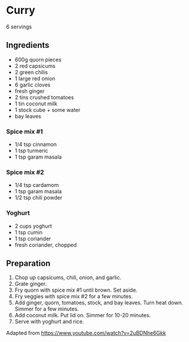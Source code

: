 # Curry

6 servings

## Ingredients

- 600g quorn pieces
- 2 red capsicums
- 2 green chilis
- 1 large red onion
- 6 garlic cloves
- fresh ginger
- 2 tins crushed tomatoes
- 1 tin coconut milk
- 1 stock cube + some water
- bay leaves

### Spice mix #1

- 1/4 tsp cinnamon
- 1 tsp turmeric
- 1 tsp garam masala

### Spice mix #2

- 1/4 tsp cardamom
- 1 tsp garam masala
- 1/2 tsp chili powder

### Yoghurt

- 2 cups yoghurt
- 1 tsp cumin
- 1 tsp coriander
- fresh coriander, chopped

## Preparation

1. Chop up capsicums, chili, onion, and garlic.
2. Grate ginger.
3. Fry quorn with spice mix #1 until brown. Set aside.
4. Fry veggies with spice mix #2 for a few minutes.
5. Add ginger, quorn, tomatoes, stock, and bay leaves. Turn heat down. Simmer for a few minutes.
6. Add coconut milk. Put lid on. Simmer for 10-20 minutes.
7. Serve with yoghurt and rice.

Adapted from https://www.youtube.com/watch?v=2uBDNhe6Gkk
